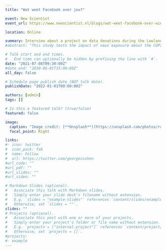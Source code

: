 ```yaml
---
title: "Wat weet Facebook over jou?"

event: New Scientist
event_url: https://www.newscientist.nl/blogs/wat-weet-facebook-over-wie-jij-echt-bent/

location: Online

summary: Interview about a project on data donations during the Lowlands festival.
#abstract: "This study tests the impact of news exposure about the COP21 Paris Climate Summit on pro-environmental behavioral intentions as well as actual behavior and the role of emotions in this process. The present study employs a two-wave panel survey (N=939). Special attention is paid to the role of different discrete emotions, i.e. anger, fear, hope and enthusiasm, with the potential to explain how such effects can come about. Findings indicate that exposure to news about the COP21 UN Paris Climate Summit had an impact on both positive and negative emotions towards the topic. Furthermore, anger, fear, and enthusiasm (but not hope) mediated the effect of news exposure on behavioral intentions. In line with expectations anger also showed to mediate the effect of news exposure on actual behavior."

# Talk start and end times.
#   End time can optionally be hidden by prefixing the line with `#`.
date: "2021-07-08T09:30:00Z"
#date_end: "2030-06-01T15:00:00Z"
all_day: false

# Schedule page publish date (NOT talk date).
publishDate: "2022-01-01T00:00:00Z"

authors: [admin]
tags: []

# Is this a featured talk? (true/false)
featured: false

image:
  caption: "Image credit: [**Unsplash**](https://unsplash.com/photos/ra4vJwxnvAo)"
  focal_point: Right

links:
#- icon: twitter
#  icon_pack: fab
#  name: Follow
#  url: https://twitter.com/georgecushen
#url_code: ""
#url_pdf: ""
#url_slides: ""
#url_video: ""

# Markdown Slides (optional).
#   Associate this talk with Markdown slides.
#   Simply enter your slide deck's filename without extension.
#   E.g. `slides = "example-slides"` references `content/slides/example-slides.md`.
#   Otherwise, set `slides = ""`.
slides: ""
# Projects (optional).
#   Associate this post with one or more of your projects.
#   Simply enter your project's folder or file name without extension.
#   E.g. `projects = ["internal-project"]` references `content/project/deep-learning/index.md`.
#   Otherwise, set `projects = []`.
#projects:
#- example
---
```

